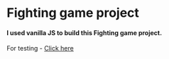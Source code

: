 # Fighting game project

#### I used vanilla JS to build this Fighting game project.

For testing - [Click here](https://fighting-game-spsh.netlify.app/)
